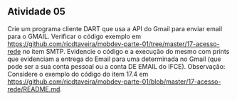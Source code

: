 ## Atividade 05
Crie um programa cliente DART que usa a API do Gmail para enviar email para o GMAIL. Verificar o código exemplo em https://github.com/ricdtaveira/mobdev-parte-01/tree/master/17-acesso-rede no item SMTP. Evidencie o código e a execução do mesmo com prints que evidenciam a entrega do Email para uma determinada no Gmail (que pode ser a sua conta pessoal ou a conta DE EMAIL do IFCE).
Observação: Considere o exemplo do código do item 17.4 em https://github.com/ricdtaveira/mobdev-parte-01/blob/master/17-acesso-rede/README.md.
